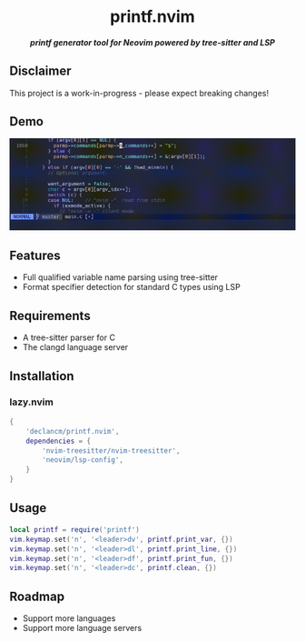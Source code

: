 <div align="center">
    <h1>printf.nvim</h1>
    <h5>printf generator tool for Neovim powered by tree-sitter and LSP</h5>
</div>

## Disclaimer

This project is a work-in-progress - please expect breaking changes!

## Demo

![printf.nvim](assets/printf_demo.gif "print_var demo")

## Features

- Full qualified variable name parsing using tree-sitter
- Format specifier detection for standard C types using LSP

## Requirements

- A tree-sitter parser for C
- The clangd language server

## Installation

### lazy.nvim

```lua
{
    'declancm/printf.nvim',
    dependencies = {
        'nvim-treesitter/nvim-treesitter',
        'neovim/lsp-config',
    }
}
```

## Usage

```lua
local printf = require('printf')
vim.keymap.set('n', '<leader>dv', printf.print_var, {})
vim.keymap.set('n', '<leader>dl', printf.print_line, {})
vim.keymap.set('n', '<leader>df', printf.print_fun, {})
vim.keymap.set('n', '<leader>dc', printf.clean, {})
```

## Roadmap

- Support more languages
- Support more language servers

